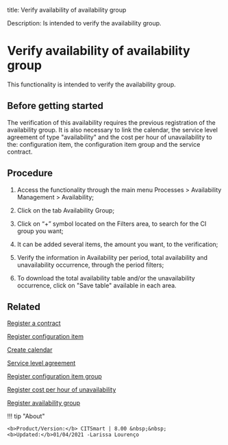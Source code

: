 title: Verify availability of availability group

Description: Is intended to verify the availability group.
# Verify availability of availability group

This functionality is intended to verify the availability group.

Before getting started
----------------------

The verification of this availability requires the previous registration of the
availability group. It is also necessary to link the calendar, the service level
agreement of type "availability" and the cost per hour of unavailability to the:
configuration item, the configuration item group and the service contract.

Procedure
-------------

1.  Access the functionality through the main menu Processes \> Availability
    Management \> Availability;

2.  Click on the tab Availability Group;

3.  Click on “+” symbol located on the Filters area, to search for the CI group
    you want;

4.  It can be added several items, the amount you want, to the verification;

5.  Verify the information in Availability per period, total availability and
    unavailability occurrence, through the period filters;

6.  To download the total availability table and/or the unavailability
    occurrence, click on "Save table" available in each area.

Related
-----------

 [Register a contract](/en-us/citsmart-platform-8/additional-features/contract-management/use/register-contract.html)  

 [Register configuration item](/en-us/citsmart-platform-8/processes/configuration/use/register-CI.html) 
 
 [Create calendar](/en-us/citsmart-platform-8/platform-administration/time/create-calendar.html) 

 [Service level agreement](/en-us/citsmart-platform-8/processes/service-level/use/service-level-agreement.html)  

 [Register configuration item group](/en-us/citsmart-platform-8/processes/configuration/configuration/register-configuration-item-group.html) 

 [Register cost per hour of unavailability](/en-us/citsmart-platform-8/processes/configuration/use/cost-per-hour-unavailability.html)   

 [Register availability group](/en-us/citsmart-platform-8/processes/availability/configuration/register-availability-group.html) 


!!! tip "About"

    <b>Product/Version:</b> CITSmart | 8.00 &nbsp;&nbsp;
    <b>Updated:</b>01/04/2021 -Larissa Lourenço

